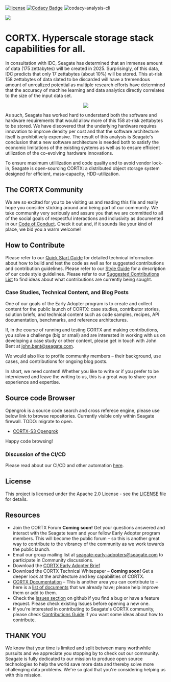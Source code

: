 [![ license](https://img.shields.io/badge/License-Apache%202.0-blue.svg)](https://github.com/Seagate/EOS-Sandbox/blob/master/LICENSE) 
[![Codacy Badge](https://api.codacy.com/project/badge/Grade/c099437792d44496b720a730ee4939ce)](https://www.codacy.com?utm_source=github.com&amp;utm_medium=referral&amp;utm_content=Seagate/mero&amp;utm_campaign=Badge_Grade)
![codacy-analysis-cli](https://github.com/Seagate/EOS-Sandbox/workflows/codacy-analysis-cli/badge.svg)
<!---  Commenting out the slack badge until we decide whether we can use it
[![Slack](https://img.shields.io/badge/chat-on%20Slack-blue")](https://join.slack.com/t/cortxcommunity/shared_invite/zt-femhm3zm-yiCs5V9NBxh89a_709FFXQ?)
--->

<img src="../assets/images/cortx-logo.png?raw=true">


# CORTX.  Hyperscale storage stack capabilities for all.

In consultation with IDC, Seagate has determined that an immense amount of data (175 zettabytes) will be created in 2025.  Surprisingly, of this data, IDC predicts that only 17 zettabytes (about 10%) will be stored.  This at-risk 158 zettabytes of data slated to be discarded will have a tremendous amount of unrealized potential as multiple research efforts have determined that the accuracy of machine learning and data analytics directly correlates to the size of the input data set.  

<p align="center"><img src="../assets/images/at_risk_data.jpg?raw=true"></p>

As such, Seagate has worked hard to understand both the software and hardware requirements that would allow more of this 158 at-risk zettabytes to be stored.  We have discovered that the underlying hardware requires innovation to improve density per cost and that the software architecture itself is prohibitively expensive.  The result of this analysis is Seagate's conclusion that a new software architecture is needed both to satisfy the economic limitations of the existing systems as well as to ensure efficient utilization of the co-evolving hardware innovations.  

To ensure maximum utililization and code quality and to avoid vendor lock-in, Seagate is open-sourcing CORTX: a distributed object storage system designed for efficient, mass-capacity, HDD-utilization.

## The CORTX Community

We are so excited for you to be visiting us and reading this file and really hope you consider sticking around and being part of our community.  We take community very seriously and assure you that we are committed to all of the social goals of respectful interactions and inclusivity as documented in our [Code of Conduct](CODE_OF_CONDUCT.md).  Check it out and, if it sounds like your kind of place, we bid you a warm welcome!

## How to Contribute

Please refer to our [Quick Start Guide](QUICK_START.md) for detailed technical information about how to build and test the code as well as for suggested contributions and contribution guidelines.  Please refer to our [Style Guide](https://github.com/Seagate/cortx/blob/master/doc/CodeStyle.md) for a description of our code style guidelines.  Please refer to our [Suggested Contributions List](doc/SuggestedContributions.md) to find ideas about what contributions are currently being sought.

### Case Studies, Technical Content, and Blog Posts

One of our goals of the Early Adopter program is to create and collect content for the public launch of CORTX: case studies, contributor stories, solution briefs, and technical content such as code samples, recipes, API documentation, benchmarks, and reference architectures.

If, in the course of running and testing CORTX and making contributions, you solve a challenge (big or small) and are interested in working with us on developing a case study or other content, please get in touch with John Bent at john.bent@seagate.com.

We would also like to profile community members – their background, use cases, and contributions for ongoing blog posts.

In short, we need content! Whether you like to write or if you prefer to be interviewed and leave the writing to us, this is a great way to share your experience and expertise.

## Source code Browser

Opengrok is a source code search and cross referece engine, please use below link to browse repositories.
Currently visible only within Seagate firewall. TODO: migrate to open.
* [CORTX-S3 Opengrok](http://ssc-vm-c-192.colo.seagate.com:8090/source/)

Happy code browsing!

### Discussion of the CI/CD

Please read about our CI/CD and other automation [here](doc/CI_CD.md).

## License

This project is licensed under the Apache 2.0 License - see the [LICENSE](LICENSE.md) file for details.

## Resources
* Join the CORTX Forum <!---[Join the CORTX Forum on Slack](https://join.slack.com/t/cortxcommunity/shared_invite/zt-femhm3zm-yiCs5V9NBxh89a_709FFXQ) – --->**Coming soon!** Get your questions answered and interact with the Seagate team and your fellow Early Adopter program members. This will become the public forum – so this is another great way to contribute to the vibrancy of the community as we work towards the public launch.
* Email our group mailing list at [seagate-early-adopters@seagate.com](mailto:seagate-early-adopters@seagate.com) to participate in Community discussions.
* Download the [CORTX Early Adopter Brief](https://github.com/Seagate/cortx/tree/master/doc/SB510_1-2004US_Seagate_CORTX_Community-Brief_R7.2.pdf)
* Download the CORTX Technical Whitepaper – **Coming soon!** Get a deeper look at the architecture and key capabilities of CORTX.
* [CORTX Documentation](https://github.com/Seagate/cortx/tree/master/doc) – This is another area you can contribute to – here is a [list of documents](https://github.com/Seagate/cortx/tree/master/doc) that we already have; please help improve them or add to them.
* Check the [Issues section](https://github.com/Seagate/cortx/issues) on github if you find a bug or have a feature request. Please check existing Issues before opening a new one.
* If you're interested in contributing to Seagate's CORTX community, please check [Contributions Guide](doc/SuggestedContributions.md) if you want some ideas about how to contribute. 

## THANK YOU
We know that your time is limited and split between many worthwhile pursuits and we appreciate you stopping by to check out our community.  Seagate is fully dedicated to our mission to produce open source technologies to help the world save more data and thereby solve more challenging data problems.  We're so glad that you're considering helping us with this mission.
